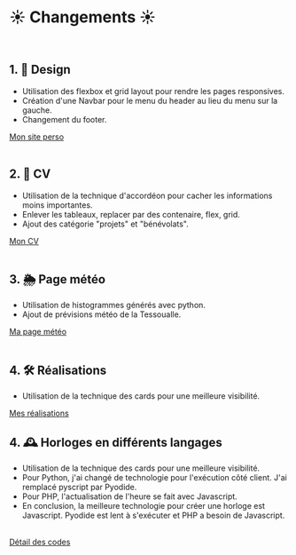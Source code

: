 # <h1>☀️ Changements ☀️</h1>
<br/>

## 1. 🧩 Design

- Utilisation des flexbox et grid layout pour rendre les pages responsives.
- Création d'une Navbar pour le menu du header au lieu du menu sur la gauche.
- Changement du footer.

<a href="http://nelly.babin.free.fr" target="_blank" title="Mon site perso">Mon site perso </a>
<br/><br/>  

## 2. 🔭 CV

- Utilisation de la technique d'accordéon pour cacher les informations moins importantes.
- Enlever les tableaux, replacer par des contenaire, flex, grid.
- Ajout des catégorie "projets" et "bénévolats".

<a href="http://nelly.babin.free.fr/cv/index.html" target="_blank" title="Mon CV">Mon CV</a>
<br/><br/>

## 3. 🌦️ Page météo

- Utilisation de histogrammes générés avec python.
- Ajout de prévisions météo de la Tessoualle.

<a href="http://nelly.babin.free.fr/meteo/index.php" target="_blank" title="Mon CV">Ma page météo</a>
<br/><br/>

## 4. 🛠️ Réalisations

- Utilisation de la technique des cards pour une meilleure visibilité.

<a href="http://nelly.babin.free.fr/realis.html" target="_blank" title="Mon CV">Mes réalisations</a>

## 4. 🕰️ Horloges en différents langages

- Utilisation de la technique des cards pour une meilleure visibilité.
- Pour Python, j'ai changé de technologie pour l'exécution côté client. J'ai remplacé pyscript par Pyodide.
- Pour PHP, l'actualisation de l'heure se fait avec Javascript.
- En conclusion, la meilleure technologie pour créer une horloge est Javascript.
Pyodide est lent à s'exécuter et PHP a besoin de Javascript.

<br />
<a href="https://github.com/nelbab/refonte-site-perso/blob/main/codeHorloge.md" target="_blank" title="Détail des codes ">Détail des codes </a>  <br/>
